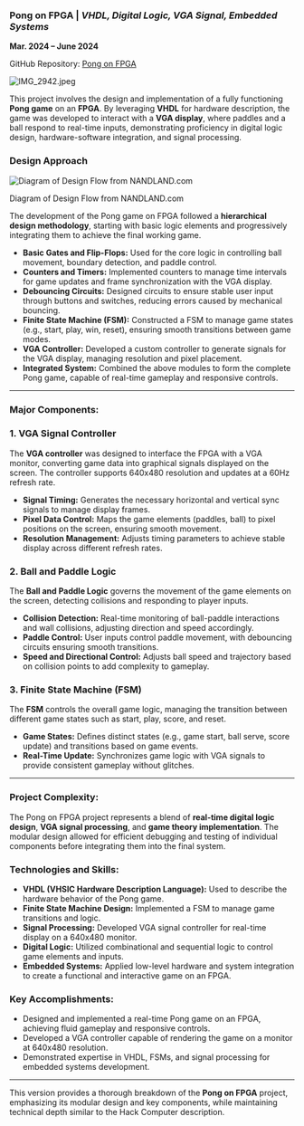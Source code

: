 ### Pong on FPGA | *VHDL, Digital Logic, VGA Signal, Embedded Systems*

**Mar. 2024 – June 2024**

GitHub Repository: [Pong on FPGA](https://github.com/username/Pong-FPGA)

![IMG_2942.jpeg]([https://prod-files-secure.s3.us-west-2.amazonaws.com/36f435f9-c7ed-4b9b-b7a8-34d997078d9c/d4c43058-2ef0-4f23-aaa6-0c1fea79f2e6/IMG_2942.jpeg](https://file.notion.so/f/f/36f435f9-c7ed-4b9b-b7a8-34d997078d9c/d4c43058-2ef0-4f23-aaa6-0c1fea79f2e6/IMG_2942.jpeg?table=block&id=1059e77b-5cfa-804d-8cf9-c3afab810515&spaceId=36f435f9-c7ed-4b9b-b7a8-34d997078d9c&expirationTimestamp=1726790400000&signature=sdAHP-Rhbgx_FMbc1RFQUHE0uakmVMmrllyojshr7s4&downloadName=IMG_2942.jpeg))

This project involves the design and implementation of a fully functioning **Pong game** on an **FPGA**. By leveraging **VHDL** for hardware description, the game was developed to interact with a **VGA display**, where paddles and a ball respond to real-time inputs, demonstrating proficiency in digital logic design, hardware-software integration, and signal processing.

### Design Approach

![Diagram of Design Flow from NANDLAND.com]([https://prod-files-secure.s3.us-west-2.amazonaws.com/36f435f9-c7ed-4b9b-b7a8-34d997078d9c/bcbb2e2f-68fd-4def-be2c-54a47715928f/Untitled.png](https://file.notion.so/f/f/36f435f9-c7ed-4b9b-b7a8-34d997078d9c/bcbb2e2f-68fd-4def-be2c-54a47715928f/Untitled.png?table=block&id=f91f2c26-1c45-4bac-bce3-7de87074ae92&spaceId=36f435f9-c7ed-4b9b-b7a8-34d997078d9c&expirationTimestamp=1726790400000&signature=_INnmj7R3NYIg1Mm2bTq-8wbYiHUC6sulC5LpPiBC-I&downloadName=Untitled.png))

Diagram of Design Flow from NANDLAND.com

The development of the Pong game on FPGA followed a **hierarchical design methodology**, starting with basic logic elements and progressively integrating them to achieve the final working game.

- **Basic Gates and Flip-Flops:** Used for the core logic in controlling ball movement, boundary detection, and paddle control.
- **Counters and Timers:** Implemented counters to manage time intervals for game updates and frame synchronization with the VGA display.
- **Debouncing Circuits:** Designed circuits to ensure stable user input through buttons and switches, reducing errors caused by mechanical bouncing.
- **Finite State Machine (FSM):** Constructed a FSM to manage game states (e.g., start, play, win, reset), ensuring smooth transitions between game modes.
- **VGA Controller:** Developed a custom controller to generate signals for the VGA display, managing resolution and pixel placement.
- **Integrated System:** Combined the above modules to form the complete Pong game, capable of real-time gameplay and responsive controls.

---

### Major Components:

### 1. VGA Signal Controller

The **VGA controller** was designed to interface the FPGA with a VGA monitor, converting game data into graphical signals displayed on the screen. The controller supports 640x480 resolution and updates at a 60Hz refresh rate.

- **Signal Timing:** Generates the necessary horizontal and vertical sync signals to manage display frames.
- **Pixel Data Control:** Maps the game elements (paddles, ball) to pixel positions on the screen, ensuring smooth movement.
- **Resolution Management:** Adjusts timing parameters to achieve stable display across different refresh rates.

### 2. Ball and Paddle Logic

The **Ball and Paddle Logic** governs the movement of the game elements on the screen, detecting collisions and responding to player inputs.

- **Collision Detection:** Real-time monitoring of ball-paddle interactions and wall collisions, adjusting direction and speed accordingly.
- **Paddle Control:** User inputs control paddle movement, with debouncing circuits ensuring smooth transitions.
- **Speed and Directional Control:** Adjusts ball speed and trajectory based on collision points to add complexity to gameplay.

### 3. Finite State Machine (FSM)

The **FSM** controls the overall game logic, managing the transition between different game states such as start, play, score, and reset.

- **Game States:** Defines distinct states (e.g., game start, ball serve, score update) and transitions based on game events.
- **Real-Time Update:** Synchronizes game logic with VGA signals to provide consistent gameplay without glitches.

---

### Project Complexity:

The Pong on FPGA project represents a blend of **real-time digital logic design**, **VGA signal processing**, and **game theory implementation**. The modular design allowed for efficient debugging and testing of individual components before integrating them into the final system.

### Technologies and Skills:

- **VHDL (VHSIC Hardware Description Language):** Used to describe the hardware behavior of the Pong game.
- **Finite State Machine Design:** Implemented a FSM to manage game transitions and logic.
- **Signal Processing:** Developed VGA signal controller for real-time display on a 640x480 monitor.
- **Digital Logic:** Utilized combinational and sequential logic to control game elements and inputs.
- **Embedded Systems:** Applied low-level hardware and system integration to create a functional and interactive game on an FPGA.

### Key Accomplishments:

- Designed and implemented a real-time Pong game on an FPGA, achieving fluid gameplay and responsive controls.
- Developed a VGA controller capable of rendering the game on a monitor at 640x480 resolution.
- Demonstrated expertise in VHDL, FSMs, and signal processing for embedded systems development.

---

This version provides a thorough breakdown of the **Pong on FPGA** project, emphasizing its modular design and key components, while maintaining technical depth similar to the Hack Computer description.
